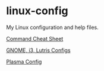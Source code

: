 # linux-config 
My Linux configuration and help files.

[Command Cheat Sheet](Cheat_Sheet.md)

[GNOME, i3, Lutris Configs](GNOME_Config.md)

[Plasma Config](Plasma_Config.md)

